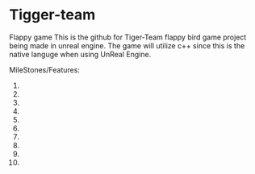# Tigger-team
Flappy game 
This is the github for Tiger-Team flappy bird game project being made in unreal engine.
The game will utilize c++ since this is  the native languge when using UnReal Engine. 

MileStones/Features: 

1)

2)

3)

4) 

5)

6)

7)

8)

9)

10)
